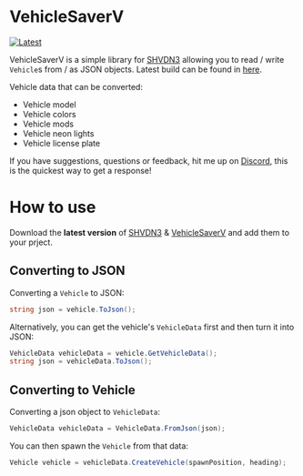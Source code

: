 # VehicleSaverV

<a href="https://github.com/LouiDev/VehicleSaverV/releases">![Latest](https://img.shields.io/github/v/release/louidev/VehicleSaverV)</a>

VehicleSaverV is a simple library for [SHVDN3](https://github.com/scripthookvdotnet) allowing you to read / write `Vehicle`s from / as JSON objects.
Latest build can be found in [here](https://github.com/LouiDev/VehicleSaverV/releases).

Vehicle data that can be converted:
- Vehicle model
- Vehicle colors
- Vehicle mods
- Vehicle neon lights
- Vehicle license plate

If you have suggestions, questions or feedback, hit me up on [Discord](https://discord.com/invite/U2KGVbj3uh), this is the quickest way to get a response!

# How to use
Download the **latest version** of [SHVDN3](https://github.com/scripthookvdotnet) & [VehicleSaverV](https://img.shields.io/github/v/release/louidev/VehicleSaverV) and add them to your prject.

## Converting to JSON
Converting a `Vehicle` to JSON:
```C#
string json = vehicle.ToJson();
```

Alternatively, you can get the vehicle's `VehicleData` first and then turn it into JSON:
```C#
VehicleData vehicleData = vehicle.GetVehicleData();
string json = vehicleData.ToJson();
```

## Converting to Vehicle
Converting a json object to `VehicleData`:
```C#
VehicleData vehicleData = VehicleData.FromJson(json);
```

You can then spawn the `Vehicle` from that data:
```C#
Vehicle vehicle = vehicleData.CreateVehicle(spawnPosition, heading);
```
